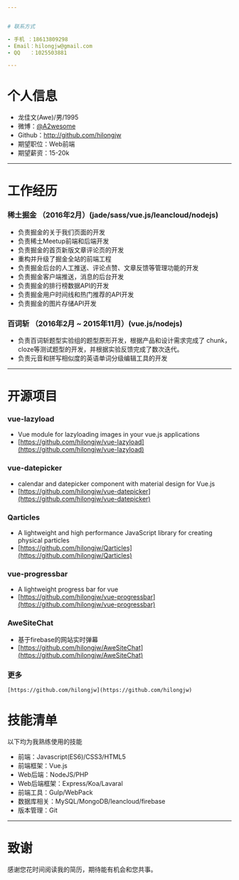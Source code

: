 ```yaml
---


# 联系方式

- 手机 ：18613809298
- Email：hilongjw@gmail.com
- QQ   ：1025503881

---
```


# 个人信息

 - 龙佳文(Awe)/男/1995
 - 微博：[@A2wesome](http://www.weibo.com/208222397) 
 - Github：http://github.com/hilongjw
 - 期望职位：Web前端
 - 期望薪资：15-20k

---

# 工作经历

### 稀土掘金 （2016年2月）(jade/sass/vue.js/leancloud/nodejs)
 - 负责掘金的关于我们页面的开发
 - 负责稀土Meetup前端和后端开发
 - 负责掘金的首页新版文章评论页的开发
 - 重构并升级了掘金全站的前端工程
 - 负责掘金后台的人工推送、评论点赞、文章反馈等管理功能的开发
 - 负责掘金客户端推送，消息的后台开发
 - 负责掘金的排行榜数据API的开发
 - 负责掘金用户时间线和热门推荐的API开发
 - 负责掘金的图片存储API开发

### 百词斩 （2016年2月 ~ 2015年11月）(vue.js/nodejs)
 - 负责百词斩题型实验组的题型原形开发，根据产品和设计需求完成了
   chunk，cloze等测试题型的开发，并根据实验反馈完成了数次迭代。
 - 负责元音和拼写相似度的英语单词分级编辑工具的开发

---

# 开源项目

### vue-lazyload
 - Vue module for lazyloading images in your vue.js applications
 - [https://github.com/hilongjw/vue-lazyload](https://github.com/hilongjw/vue-lazyload)

### vue-datepicker
 - calendar and datepicker component with material design for Vue.js
 - [https://github.com/hilongjw/vue-datepicker](https://github.com/hilongjw/vue-datepicker)

### Qarticles
 - A lightweight and high performance JavaScript library for creating physical particles
 - [https://github.com/hilongjw/Qarticles](https://github.com/hilongjw/Qarticles)

### vue-progressbar
 - A lightweight progress bar for vue 
 - [https://github.com/hilongjw/vue-progressbar](https://github.com/hilongjw/vue-progressbar)

### AweSiteChat
 - 基于firebase的网站实时弹幕
 - [https://github.com/hilongjw/AweSiteChat](https://github.com/hilongjw/AweSiteChat)

### 更多
    [https://github.com/hilongjw](https://github.com/hilongjw)

# 技能清单

以下均为我熟练使用的技能

- 前端：Javascript(ES6)/CSS3/HTML5
- 前端框架：Vue.js
- Web后端：NodeJS/PHP
- Web后端框架：Express/Koa/Lavaral
- 前端工具：Gulp/WebPack
- 数据库相关：MySQL/MongoDB/leancloud/firebase
- 版本管理：Git

---

# 致谢
感谢您花时间阅读我的简历，期待能有机会和您共事。
